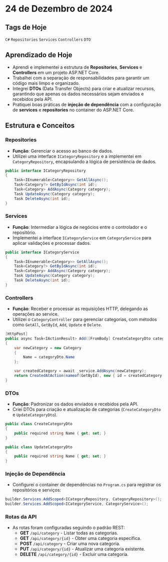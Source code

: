 # 24 de Dezembro de 2024

## Tags de Hoje

`C#` `Repositories` `Services` `Controllers` `DTO`

## Aprendizado de Hoje

- Aprendi e implementei a estrutura de **Repositories**, **Services** e **Controllers** em um projeto ASP.NET Core.
- Trabalhei com a separação de responsabilidades para garantir um código mais limpo e organizado.
- Integrei **DTOs** (Data Transfer Objects) para criar e atualizar recursos, garantindo que apenas os dados necessários sejam enviados e recebidos pela API.
- Pratiquei boas práticas de **injeção de dependência** com a configuração de **services** e **repositories** no container do ASP.NET Core.

## Estrutura e Conceitos

### **Repositories**
- **Função**: Gerenciar o acesso ao banco de dados.
- Utilizei uma interface `ICategoryRepository` e a implementei em `CategoryRepository`, encapsulando a lógica de persistência de dados.

```csharp
public interface ICategoryRepository
{
    Task<IEnumerable<Category>> GetAllAsync();
    Task<Category?> GetByIdAsync(int id);
    Task<Category> AddAsync(Category category);
    Task UpdateAsync(Category category);
    Task DeleteAsync(int id);
}
```

### **Services**
- **Função**: Intermediar a lógica de negócios entre o controlador e o repositório.
- Implementei a interface `ICategoryService` em `CategoryService` para aplicar validações e processar dados.

```csharp
public interface ICategoryService
{
    Task<IEnumerable<Category>> GetAllAsync();
    Task<Category?> GetByIdAsync(int id);
    Task<Category> AddAsync(Category category);
    Task UpdateAsync(Category category);
    Task DeleteAsync(int id);
}
```

### **Controllers**
- **Função**: Receber e processar as requisições HTTP, delegando as operações ao service.
- Utilizei o `CategoryController` para gerenciar categorias, com métodos como `GetAll`, `GetById`, `Add`, `Update` e `Delete`.

```csharp
[HttpPost]
public async Task<IActionResult> Add([FromBody] CreateCategoryDto categoryDto)
{
    var newCategory = new Category
    {
        Name = categoryDto.Name
    };

    var createdCategory = await _service.AddAsync(newCategory);
    return CreatedAtAction(nameof(GetById), new { id = createdCategory.Id }, createdCategory);
}
```

### **DTOs**
- **Função**: Padronizar os dados enviados e recebidos pela API.
- Criei DTOs para criação e atualização de categorias (`CreateCategoryDto` e `UpdateCategoryDto`).

```csharp
public class CreateCategoryDto
{
    public required string Name { get; set; }
}

public class UpdateCategoryDto
{
    public required string Name { get; set; }
}
```

### **Injeção de Dependência**
- Configurei o container de dependências no `Program.cs` para registrar os repositórios e serviços:
```csharp
builder.Services.AddScoped<ICategoryRepository, CategoryRepository>();
builder.Services.AddScoped<ICategoryService, CategoryService>();
```

### **Rotas da API**
- As rotas foram configuradas seguindo o padrão REST:
    - **GET** `/api/category` - Listar todas as categorias.
    - **GET** `/api/category/{id}` - Obter uma categoria específica.
    - **POST** `/api/category` - Criar uma nova categoria.
    - **PUT** `/api/category/{id}` - Atualizar uma categoria existente.
    - **DELETE** `/api/category/{id}` - Excluir uma categoria.
